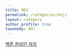 ```yaml
---
title: BOJ
permalink: /categories/boj/
layout: category
author_profile: true
taxonomy: BOJ
---
```


[<u>백준 온라인 저지</u>](https://www.acmicpc.net/)
